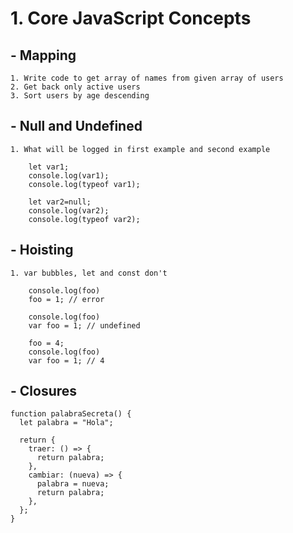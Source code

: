 # 1. Core JavaScript Concepts
  ## - Mapping
    1. Write code to get array of names from given array of users
    2. Get back only active users
    3. Sort users by age descending
    
 ## - Null and Undefined
    1. What will be logged in first example and second example
    
        let var1;
        console.log(var1);
        console.log(typeof var1);
        
        let var2=null;
        console.log(var2);
        console.log(typeof var2);
        
  ## - Hoisting
    1. var bubbles, let and const don't
      
        console.log(foo)
        foo = 1; // error
        
        console.log(foo)
        var foo = 1; // undefined
        
        foo = 4;
        console.log(foo)
        var foo = 1; // 4

  ## - Closures
    function palabraSecreta() {
      let palabra = "Hola";

      return {
        traer: () => {
          return palabra;
        },
        cambiar: (nueva) => {
          palabra = nueva;
          return palabra;
        },
      };
    }
        
   
    
